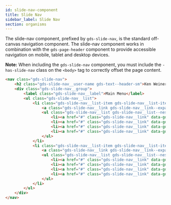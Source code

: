 ```yaml
---
id: slide-nav-component
title: Slide Nav
sidebar_label: Slide Nav
section: organisms
---
```


The slide-nav component, prefixed by `gds-slide-nav`, is the standard off-canvas navigation component. The slide-nav component works in combination with the `gds-page-header` component to provide accessible navigation on mobile, tablet and desktop devices.

__Note:__ When including the `gds-slide-nav` component, you must include the `-has-slide-nav` class on the `<body>` tag to correctly offset the page content.

```html
<nav class="gds-slide-nav">
    <h2 class="gds-slide-nav__user-name gds-text--header-sm">Ken Weiner</h2>
    <div class="gds-slide-nav__group">
        <label class="gds-slide-nav__label">Main Menu</label>
        <ul class="gds-slide-nav__list">
            <li class="gds-slide-nav__list-item gds-slide-nav__list-item--primary gds-slide-nav__list-item--has-children">
                <a class="gds-slide-nav__link gds-slide-nav__link--expandable" href="#" data-gds-expandable>Section One</a>
                <ul class="gds-slide-nav__list gds-slide-nav__list--nested" data-gds-expand-list>
                    <li><a href="#" class="gds-slide-nav__link" data-gds-nav-closer>Item</a></li>
                    <li><a href="#" class="gds-slide-nav__link" data-gds-nav-closer>Item</a></li>
                    <li><a href="#" class="gds-slide-nav__link" data-gds-nav-closer>Item</a></li>
                    <li><a href="#" class="gds-slide-nav__link" data-gds-nav-closer>Item</a></li>
                </ul>
            </li>
            <li class="gds-slide-nav__list-item gds-slide-nav__list-item--primary gds-slide-nav__list-item--has-children">
                <a class="gds-slide-nav__link gds-slide-nav__link--expandable" href="#" data-gds-expandable>Section Two</a>
                <ul class="gds-slide-nav__list gds-slide-nav__list--nested" data-gds-expand-list>
                    <li><a href="#" class="gds-slide-nav__link" data-gds-nav-closer>Item</a></li>
                    <li><a href="#" class="gds-slide-nav__link" data-gds-nav-closer>Item</a></li>
                    <li><a href="#" class="gds-slide-nav__link" data-gds-nav-closer>Item</a></li>
                    <li><a href="#" class="gds-slide-nav__link" data-gds-nav-closer>Item</a></li>
                </ul>
            </li>
        </ul>
    </div>
</nav>
```
